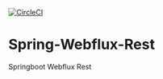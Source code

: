 [![CircleCI](https://circleci.com/gh/circleci/circleci-docs.svg?style=shield)](https://app.circleci.com/pipelines/github/AliGolgol/Spring-Webflux-Rest)

# Spring-Webflux-Rest
Springboot Webflux Rest
